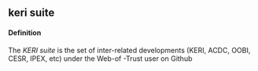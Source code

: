## keri suite

<h4>Definition</h4><p>The <em>KERI suite</em> is the set of inter-related developments (KERI, ACDC, OOBI, CESR, IPEX, etc) under the Web-of -Trust user on Github</p>

